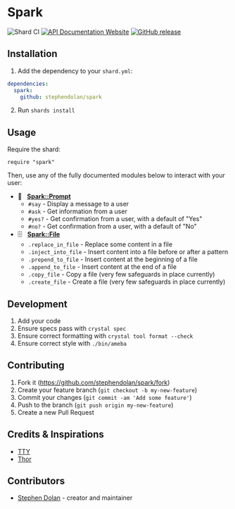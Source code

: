 # Spark

![Shard CI](https://github.com/stephendolan/spark/workflows/Shard%20CI/badge.svg)
[![API Documentation Website](https://img.shields.io/website?down_color=red&down_message=Offline&label=API%20Documentation&up_message=Online&url=https%3A%2F%2Fstephendolan.github.io%2Fspark%2F)](https://stephendolan.github.io/spark)
[![GitHub release](https://img.shields.io/github/release/stephendolan/spark.svg?label=Release)](https://github.com/stephendolan/spark/releases)

## Installation

1. Add the dependency to your `shard.yml`:

```yaml
dependencies:
  spark:
    github: stephendolan/spark
```

2. Run `shards install`

## Usage

Require the shard:

```crystal
require "spark"
```

Then, use any of the fully documented modules below to interact with your user:

- 💬 &nbsp; **[Spark::Prompt](https://stephendolan.github.io/spark/Spark/Prompt.html)**
  - `#say` - Display a message to a user
  - `#ask` - Get information from a user
  - `#yes?` - Get confirmation from a user, with a default of "Yes"
  - `#no?` - Get confirmation from a user, with a default of "No"
- 🗄 &nbsp; **[Spark::File](https://stephendolan.github.io/spark/Spark/File.html)**
  - `.replace_in_file` - Replace some content in a file
  - `.inject_into_file` - Insert content into a file before or after a pattern
  - `.prepend_to_file` - Insert content at the beginning of a file
  - `.append_to_file` - Insert content at the end of a file
  - `.copy_file` - Copy a file (very few safeguards in place currently)
  - `.create_file` - Create a file (very few safeguards in place currently)

## Development

1. Add your code
1. Ensure specs pass with `crystal spec`
1. Ensure correct formatting with `crystal tool format --check`
1. Ensure correct style with `./bin/ameba`

## Contributing

1. Fork it (<https://github.com/stephendolan/spark/fork>)
1. Create your feature branch (`git checkout -b my-new-feature`)
1. Commit your changes (`git commit -am 'Add some feature'`)
1. Push to the branch (`git push origin my-new-feature`)
1. Create a new Pull Request

## Credits & Inspirations

- [TTY](https://github.com/piotrmurach/tty)
- [Thor](https://github.com/erikhuda/thor)

## Contributors

- [Stephen Dolan](https://github.com/your-github-user) - creator and maintainer
